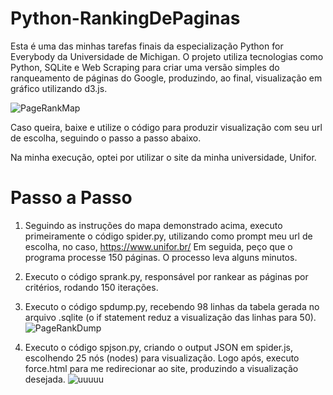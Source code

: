# Python-RankingDePaginas
Esta é uma das minhas tarefas finais da especialização Python for Everybody da Universidade de Michigan. O projeto utiliza tecnologias como Python, SQLite e Web Scraping para criar uma versão simples do ranqueamento de páginas do Google, produzindo, ao final, visualização em gráfico utilizando d3.js.

![PageRankMap](https://github.com/jvictorlopez/Python-RankingDePaginas/assets/124679867/335aac1f-5913-4be1-9742-b531b2b6f2fb)

Caso queira, baixe e utilize o código para produzir visualização com seu url de escolha, seguindo o passo a passo abaixo.

Na minha execução, optei por utilizar o site da minha universidade, Unifor.

# Passo a Passo
1. Seguindo as instruções do mapa demonstrado acima, executo primeiramente o código spider.py, utilizando como prompt meu url de escolha, no caso, https://www.unifor.br/
Em seguida, peço que o programa processe 150 páginas. O processo leva alguns minutos.
2. Executo o código sprank.py, responsável por rankear as páginas por critérios, rodando 150 iterações.
3. Executo o código spdump.py, recebendo 98 linhas da tabela gerada no arquivo .sqlite (o if statement reduz a visualização das linhas para 50).
![PageRankDump](https://github.com/jvictorlopez/Python-RankingDePaginas/assets/124679867/1527ba59-7531-461d-b834-182637185a68)

4. Executo o código spjson.py, criando o output JSON em spider.js, escolhendo 25 nós (nodes) para visualização.
Logo após, executo force.html para me redirecionar ao site, produzindo a visualização desejada.
![uuuuu](https://github.com/jvictorlopez/Python-RankingDePaginas/assets/124679867/366f8641-4927-405b-a13b-bbcfa7435f1e)

